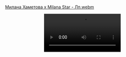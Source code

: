 [Милана Хаметова x Milana Star - Лп.webm](https://user-images.githubusercontent.com/87204613/221285319-0823542f-6d19-4d82-b532-87798ba63008.webm)

<p align="center">
  <video controls width="250">
 <source src="/media/cc0-videos/flower.webm" type="video/webm">
</p>

    
